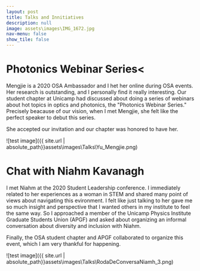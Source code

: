 ```yaml
---
layout: post
title: Talks and Innitiatives
description: null
image: assets\images\IMG_1672.jpg
nav-menu: false
show_tile: false
---
```


# Photonics Webinar Series<

Mengjie is a 2020 OSA Ambassador and I het her online during OSA events. Her research is outstanding, and I personally find it really interesting. Our student chapter at Unicamp had discussed about doing a series of webinars about hot topics in optics and photonics, the "Photonics Webinar Series." Precisely beacause of our vision, when I met Mengjie, she felt like the perfect speaker to debut this series.

She accepted our invitation and our chapter was honored to have her.

![test image]({{ site.url | absolute_path}}assets\images\Talks\Yu_Mengjie.png)

<p></p>

# Chat with Niahm Kavanagh
I met Niahm at the 2020 Student Leadership conference. I immediately related to her experiences as a woman in STEM and shared many point of views about navigating this evironment. I felt like just talking to her gave me so much insight and perspective that I wanted others in my institute to feel the same way. So I approached a member of the Unicamp Physics Institute Graduate Students Union (APGF) and asked about organizing an informal conversation about diversity and inclusion with Niahm.

Finally, the OSA student chapter and APGF collaborated to organize this event, which I am very thankful for happening.

 ![test image]({{ site.url | absolute_path}}assets\images\Talks\RodaDeConversaNiamh_3.png)

